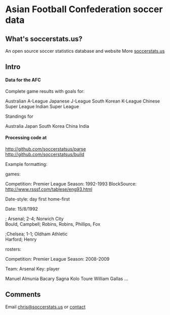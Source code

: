 # Asian Football Confederation soccer data

## What's soccerstats.us?

An open source soccer statistics database and website
More [soccerstats.us](http://www.soccerstats.us)

## Intro

#### Data for the AFC

Complete game results with goals for:

Australian A-League
Japanese J-League
South Korean K-League
Chinese Super League
Indian Super League

Standings for 

Australia
Japan
South Korea
China
India



#### Processing code at
http://github.com/soccerstatsus/parse
http://github.com/soccerstatsus/build


Example formatting:


games: 

Competition: Premier League
Season: 1992-1993
BlockSource: http://www.rsssf.com/tablese/eng93.html

Date-style: day first
home-first

Date: 15/8/1992

; Arsenal; 2-4; Norwich City                
Bould, Campbell; Robins, Robins, Phillips, Fox

;Chelsea; 1-1; Oldham Athletic             
Harford; Henry

rosters: 

Competition: Premier League
Season: 2008-2009

Team: Arsenal
Key: player

Manuel Almunia
Bacary Sagna
Kolo Toure
William Gallas
...


## Comments

Email chris@soccerstats.us or [contact](http://www.soccerstats.us/contact)







